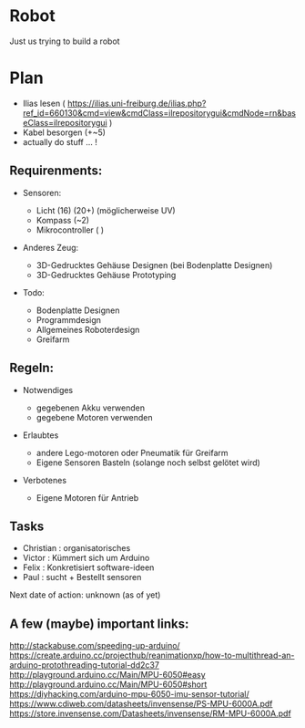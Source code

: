 # Robot
Just us trying to build a robot

# Plan
- Ilias lesen ( https://ilias.uni-freiburg.de/ilias.php?ref_id=660130&cmd=view&cmdClass=ilrepositorygui&cmdNode=rn&baseClass=ilrepositorygui )
- Kabel besorgen (+~5)
- actually do stuff ... !


## Requirenments:

* Sensoren:
    - Licht (16) (20+) (möglicherweise UV)
    - Kompass (~2)
    - Mikrocontroller ( )

* Anderes Zeug:
    - 3D-Gedrucktes Gehäuse Designen (bei Bodenplatte Designen)
    - 3D-Gedrucktes Gehäuse Prototyping

* Todo:
    - Bodenplatte Designen
    - Programmdesign
    - Allgemeines Roboterdesign
    - Greifarm


## Regeln:

* Notwendiges
  - gegebenen Akku verwenden
  - gegebene Motoren verwenden

* Erlaubtes
  - andere Lego-motoren oder Pneumatik für Greifarm
  - Eigene Sensoren Basteln (solange noch selbst gelötet wird)

* Verbotenes
  - Eigene Motoren für Antrieb


## Tasks
- Christian  : organisatorisches
- Victor     : Kümmert sich um Arduino
- Felix      : Konkretisiert software-ideen
- Paul       : sucht + Bestellt sensoren


Next date of action: unknown (as of yet)


## A few (maybe) important links:
http://stackabuse.com/speeding-up-arduino/
https://create.arduino.cc/projecthub/reanimationxp/how-to-multithread-an-arduino-protothreading-tutorial-dd2c37
http://playground.arduino.cc/Main/MPU-6050#easy
http://playground.arduino.cc/Main/MPU-6050#short
https://diyhacking.com/arduino-mpu-6050-imu-sensor-tutorial/
https://www.cdiweb.com/datasheets/invensense/PS-MPU-6000A.pdf
https://store.invensense.com/Datasheets/invensense/RM-MPU-6000A.pdf

